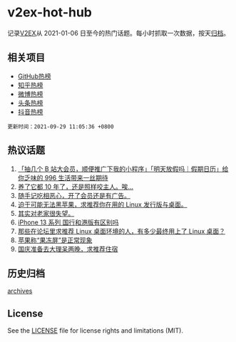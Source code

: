 # v2ex-hot-hub

 记录[V2EX](https://www.v2ex.com/)从 2021-01-06 日至今的热门话题。每小时抓取一次数据，按天[归档](archives)。
 
 ## 相关项目

- [GitHub热榜](https://github.com/snaildev/github-hot-hub)
- [知乎热榜](https://github.com/snaildev/zhihu-hot-hub)
- [微博热榜](https://github.com/snaildev/weibo-hot-hub)
- [头条热榜](https://github.com/snaildev/toutiao-hot-hub)
- [抖音热榜](https://github.com/snaildev/douyin-hot-hub)


 `更新时间：2021-09-29 11:05:36 +0800`

## 热议话题

1. [「抽几个 B 站大会员，顺便推广下我的小程序」「明天放假吗｜假期日历」给你乏味的 996 生活带来一丝期待](https://www.v2ex.com/t/804932)
1. [养了它都 10 年了，还是照样咬主人。唉...](https://www.v2ex.com/t/804867)
1. [随手记吃相恶心，开了会员还是有广告。](https://www.v2ex.com/t/804919)
1. [迫于可能无法黑苹果，求推荐你在用的 Linux 发行版与桌面。](https://www.v2ex.com/t/804963)
1. [其实对老家很失望。](https://www.v2ex.com/t/804953)
1. [iPhone 13 系列 国行和港版有区别吗](https://www.v2ex.com/t/804848)
1. [那些在论坛里求推荐 Linux 桌面环境的人，有多少最终用上了 Linux 桌面？](https://www.v2ex.com/t/804984)
1. [苹果称“果冻屏”是正常现象](https://www.v2ex.com/t/805029)
1. [国庆准备去大理呆两晚，求推荐住宿](https://www.v2ex.com/t/804847)

## 历史归档

[archives](archives)

## License

See the [LICENSE](LICENSE) file for license rights and limitations (MIT).
